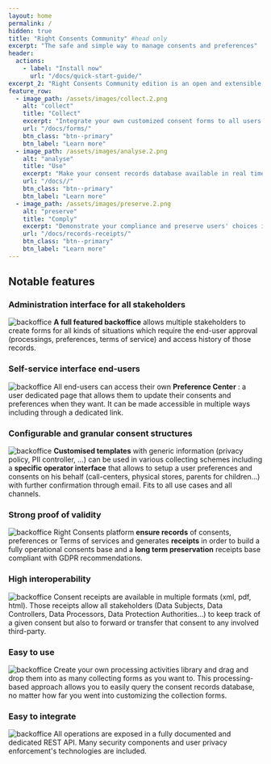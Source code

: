 ```yaml
---
layout: home
permalink: /
hidden: true
title: "Right Consents Community" #head only
excerpt: "The safe and simple way to manage consents and preferences"
header:
  actions:
    - label: "Install now"
      url: "/docs/quick-start-guide/"
excerpt_2: "Right Consents Community edition is an open and extensible platform to manage consents and preferences. <br/> It aims to provide any organization with a complete, simple and easy to implement solution for <b>collecting, storing, analysing</b> and <b>using</b> users' consents and preferences."
feature_row:
  - image_path: /assets/images/collect.2.png
    alt: "collect"
    title: "Collect"
    excerpt: "Integrate your own customized consent forms to all users journeys (custom messaging – all channels)"
    url: "/docs/forms/"
    btn_class: "btn--primary"
    btn_label: "Learn more"
  - image_path: /assets/images/analyse.2.png
    alt: "analyse"
    title: "Use"
    excerpt: "Make your consent records database available in real time to all business and marketing applications (Rich API - fine analytics)"
    url: "/docs//"
    btn_class: "btn--primary"
    btn_label: "Learn more"
  - image_path: /assets/images/preserve.2.png
    alt: "preserve"
    title: "Comply"
    excerpt: "Demonstrate your compliance and preserve users' choices in a centralized truth base (standard consent receipts – secured storage)"
    url: "/docs/records-receipts/"
    btn_class: "btn--primary"
    btn_label: "Learn more"
---
```



## **Notable features**

### Administration interface for all stakeholders
![backoffice](/right-consents/assets/images/screen-1.png)
**A full featured backoffice** allows multiple stakeholders to create forms for all kinds of situations which require the end-user approval (processings, preferences, terms of service) and access history of those records.

### Self-service interface end-users
![backoffice](/right-consents/assets/images/screen-7.png)
All end-users can access their own **Preference Center** : a user dedicated page that allows them to update their consents and preferences when they want. It can be made accessible in multiple ways including through a dedicated link.

### Configurable and granular consent structures
![backoffice](/right-consents/assets/images/screen-6.png)
**Customised templates** with generic information (privacy policy, PII controller, …) can be used in various collecting schemes including a **specific operator interface** that allows to setup a user preferences and consents on his behalf (call-centers, physical stores, parents for children…) with further confirmation through email. Fits to all use cases and all channels.

### Strong proof of validity
![backoffice](/right-consents/assets/images/screen-3.png)
Right Consents platform **ensure records** of consents, preferences or Terms of services and generates **receipts** in order to build a fully operational consents base and a **long term preservation** receipts base compliant with GDPR recommendations.

### High interoperability
![backoffice](/right-consents/assets/images/screen-4.png)
Consent receipts are available in multiple formats (xml, pdf, html). Those receipts allow all stakeholders (Data Subjects, Data Controllers, Data Processors, Data Protection Authorities…) to keep track of a given consent but also to forward or transfer that consent to any involved third-party.

### Easy to use
![backoffice](/right-consents/assets/images/screen-2.png)
Create your own processing activities library and drag and drop them into as many collecting forms as you want to. This processing-based approach allows you to easily query the consent records database, no matter how far you went into customizing the collection forms.

### Easy to integrate
![backoffice](/right-consents/assets/images/screen-5.png)
All operations are exposed in a fully documented and dedicated REST API. Many security components and user privacy enforcement's technologies are included.
